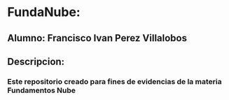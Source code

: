 # FundaNube:
## Alumno: Francisco Ivan Perez Villalobos
## Descripcion:
### Este repositorio creado para fines de evidencias de la materia Fundamentos Nube

